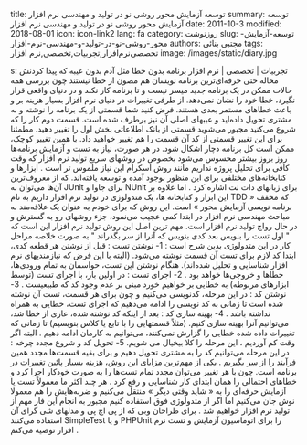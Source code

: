 title: توسعه آزمایش محور  روشی نو در تولید و مهندسی نرم افزار
summary: توسعه آزمایش محور  روشی نو در تولید و مهندسی نرم افزار
date: 2011-10-3
modified: 2018-08-01
icon:  icon-link2
lang: fa
category: روزنوشت
slug: توسعه-آزمایش-محور-روشی-نو-در-تولید-و-مهندسی-نرم-افزار
authors: مجتبی بنائی
tags: تخصصی‌نرم‌افزار,تجربیات,تخصصی,نرم افزار
image: /images/static/diary.jpg

s: تجربیات | تخصصی | نرم افزار برنامه بدون خطا مثل آدم بدون عیبه که پیدا کردنش محاله حتی حرفه‌ای‌ترین برنامه نویسان هم مصون از خطا نیستند چون بررسی همه حالات ممکن در یک برنامه جدید میسر نیست و تا برنامه کار نکند و در دنیای واقعی قرار نگیرد، خطا خود را نشان نمی‌دهد.   از طرفی تغییرات در دنیای نرم افزار بسیار هزینه بر و باعث خطاهای مستمر بعدی هستند. فرض کنید شما قسمتی از یک برنامه را نوشته و به مشتری تحویل داده‌اید و عیبهای اصلی آن نیز برطرف شده است. قسمت دوم کار را که شروع می‌کنید مجبور می‌شوید قسمتی از بانک اطلاعاتی بخش اول را تغییر دهید. مطمئنا برای این تغییر قسمتی از کد آن قسمت را هم تغییر خواهید داد. با همین تغییر کوچک، ممکن است کل برنامه دچار اشکال شود.  در هر صورت، نیاز به تست و آزمایش برنامه‌ها روز بروز بیشتر محسوس می‌شود بخصوص در روشهای سریع تولید نرم افزار که وقت کافی برای تحلیل پروژه نداریم مانند روش اسکرام این نیاز ملموس تر است .   ابزار‌ها و کتابخانه‌های مختلفی برای این منظور بوجود آمده و توسعه یافته‌اند. که از معروف‌ترین آن‌ها می‌توان به  JUnit   برای جاوا و  NUnit  برای زبانهای دات نت اشاره کرد .  اما علاوه بر این‌ ابزار و کتابخانه ها، یک متدولوژی در تولید نرم افزار داریم به نام  TDD  که مخفف « برنامه نویسی آزمایش محور » است. این روش که برای خودم به عنوان یک علاقه‌مند به مباحث مهندسی نرم افزار در ابتدا کمی عجیب می‌نمود، جزء روشهای رو به گسترش و در حال رواج تولید نرم افزار است.  مهم ترین اصل این روش تولید نرم افزار این است که " اول تست را بنویس بعد کدی بنویس که آنرا از سر بگذراند "  به صورت خلاصه مراحل کار در این  متدولوژی بدین شرح است :  1-   نوشتن تست : قبل از نوشتن هر قطعه کدی، ابتدا کد لازم برای تست آن قسمت نوشته می‌شود. (البته با این فرض که نیازمندیهای نرم افزار شناسایی و تحلیل شده‌اند). هنگام نوشتن این تست، حواسمان به تمام ورودی‌ها، خطا‌ها و خروجی‌ها خواهد بود .  2-   اجرای تست : در اولین بار، با اجرای تست (توسط ابزارهای مربوطه) به خطایی بر خواهیم خورد مبنی بر عدم وجود کد که طبیعیست .  3-   نوشتن کد : در این مرحله، کدنویسی می‌کنیم و چون برای هر قسمت، تست آن نوشته شده است تا زمانی به کد نویسی را ادامه می‌دهیم که اجرای تست، خطایی به همراه نداشته باشد .  4-   بهینه سازی کد : بعد از اینکه کد نوشته شده، عاری از خطا شد، می‌توانیم آنرا بهینه سازی کنیم. (مثلاً قسمتهایی را با تابع یا کلاس بنویسیم) تا زمانی که تغییرات داده شده خطایی را گزارش نمی‌کنند، می‌توانیم به کارمان ادامه دهیم .  البته اگر وقت کم آوردیم ، این مرحله را کلا بیخیال می شویم.  5-  تحویل کد و شروع مجدد چرخه : در این مرحله می‌توانیم کد را به مشتری تحویل دهیم و برای بقیه قسمت‌ها مجدد همین فرآیند را از سر بگیریم .    یکی از مهم‌ترین مزایای این روش، هزینه بسیار پائین تغییرات در برنامه است. چون با هر تغییر می‌توان مجدد تمام تست‌ها را به صورت خودکار اجرا کرد و خطاهای احتمالی را‌‌ همان ابتدای کار شناسایی و رفع کرد .  هر چند اکثر ما معمولاً تست یا آزمایش حرفه‌ای را به « شاید وقتی دیگر » منتقل می‌کنیم و ضربه‌هایش را هم معمولا نوش جان می‌کنیم اما اگر از متدولوژی فوق استفاده کنیم مجبور به انجام این فاز مهم از تولید نرم افزار خواهیم شد .    برای طراحان وبی که از پی اچ پی و مدلهای شی گرای آن استفاده می‌کنند  SimpleTest  و یا  PHPUnit  را برای اتوماسیون آزمایش و تست نرم افزار توصیه می‌کنم .